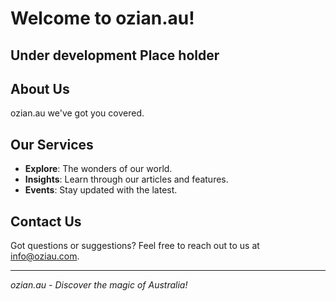 # Welcome to ozian.au!

## Under development Place holder

## About Us
ozian.au we've got you covered.

## Our Services
- **Explore**: The wonders of our world.
- **Insights**: Learn through our articles and features.
- **Events**: Stay updated with the latest.

## Contact Us
Got questions or suggestions? Feel free to reach out to us at [info@oziau.com](mailto:info@oziau.com).

---

*ozian.au - Discover the magic of Australia!*
